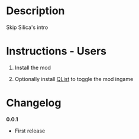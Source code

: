 # Description

Skip Silica's intro

# Instructions - Users

1. Install the mod

2. Optionally install <a href="https://github.com/dodad-2/QList">QList</a> to toggle the mod ingame

# Changelog

**0.0.1**

- First release
